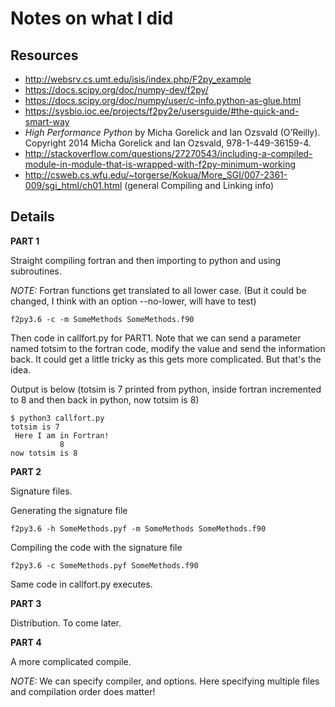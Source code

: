 # Notes on what I did

## Resources
 - http://websrv.cs.umt.edu/isis/index.php/F2py_example
 - https://docs.scipy.org/doc/numpy-dev/f2py/
 - https://docs.scipy.org/doc/numpy/user/c-info.python-as-glue.html
 - https://sysbio.ioc.ee/projects/f2py2e/usersguide/#the-quick-and-smart-way
 - _High Performance Python_ by Micha Gorelick and Ian Ozsvald (O’Reilly). Copyright 2014 Micha Gorelick and Ian Ozsvald, 978-1-449-36159-4.
 - http://stackoverflow.com/questions/27270543/including-a-compiled-module-in-module-that-is-wrapped-with-f2py-minimum-working
 - http://csweb.cs.wfu.edu/~torgerse/Kokua/More_SGI/007-2361-009/sgi_html/ch01.html (general Compiling and Linking info)
## Details

**PART 1**

Straight compiling fortran and then importing to python and using subroutines.

_NOTE:_ Fortran functions get translated to all lower case. (But it could be changed, I think with an option --no-lower, will have to test)
```
f2py3.6 -c -m SomeMethods SomeMethods.f90
```

Then code in callfort.py for PART1. Note that we can send a parameter named totsim to the fortran code, modify the value and send the information back. It could get a little tricky as this gets more complicated. But that's the idea.

Output is below (totsim is 7 printed from python, inside fortran incremented to 8 and then back in python, now totsim is 8)
```
$ python3 callfort.py
totsim is 7
 Here I am in Fortran!
           8
now totsim is 8
```

**PART 2**

Signature files.

Generating the signature file
```
f2py3.6 -h SomeMethods.pyf -m SomeMethods SomeMethods.f90
```

Compiling the code with the signature file
```
f2py3.6 -c SomeMethods.pyf SomeMethods.f90
```
Same code in callfort.py executes.

**PART 3**

Distribution. To come later.

**PART 4**

A more complicated compile.

_NOTE:_ We can specify compiler, and options. Here specifying multiple files and compilation order does matter!

```

```
